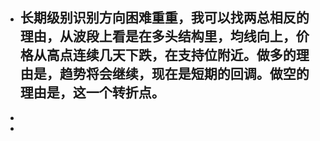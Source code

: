 - 长期级别识别方向困难重重，我可以找两总相反的理由，从波段上看是在多头结构里，均线向上，价格从高点连续几天下跌，在支持位附近。做多的理由是，趋势将会继续，现在是短期的回调。做空的理由是，这一个转折点。
	-
-
-